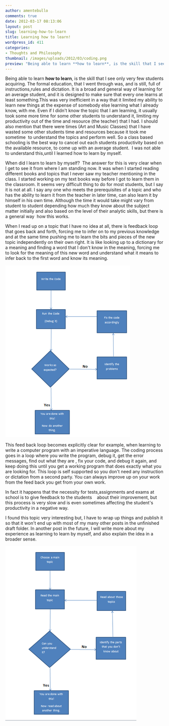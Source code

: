 ```yaml
---
author: amentebullo
comments: true
date: 2012-03-17 08:13:06
layout: post
slug: learning-how-to-learn
title: Learning how to learn!
wordpress_id: 411
categories:
- Thoughts and Philosophy
thumbnail: /images/uploads/2012/03/coding.png
preview: "Being able to learn **how to learn**, is the skill that I see only very few students acquiring. The formal education, that I went through was, and is still, full of instructions,rules and dictation. It is a broad and general way of learning for an average student.."
---
```


Being able to learn **how to learn**, is the skill that I see only very few students acquiring. The formal education, that I went through was, and is still, full of instructions,rules and dictation. It is a broad and general way of learning for an average student, and it is designed to make sure that every one learns at least something.This was very inefficient in a way that it limited my ability to learn new things at the expense of somebody else learning what I already know, with me. Even if I didn't know the topic that I am learning, it usually took some more time for some other students to understand it, limiting my productivity out of the time and resource (the teacher) that I had. I should also mention that there were times (Art and Music Classes) that I have wasted some other students time and resources because it took me sometime  to understand the topics and perform well. So a class based schooling is the best way to cancel out each students productivity based on the available resource, to come up with an average student.  I was not able to understand this,until I learned how to learn by myself.

When did I learn to learn by myself?  The answer for this is very clear when I get to see it from where I am standing now. It was when I started reading different books and topics that I never saw my teacher mentioning in the class. I started working on my text books way before I got to learn them in the classroom. It seems very difficult thing to do for most students, but I say it is not at all. I say any one who meets the prerequisites of a topic and who has the ability to learn it from the teacher in later time, can also learn it by himself in his own time. Although the time it would take might vary from student to student depending how much they know about the subject matter initially and also based on the level of their analytic skills, but there is a general way  how this works.

When I read up on a topic that I have no idea at all, there is feedback loop that goes back and forth, forcing me to infer on to my previous knowledge and at the same time pushing me to learn the bits and pieces of the new topic independently on their own right. It is like looking up to a dictionary for a meaning and finding a word that I don't know in the meaning, forcing me to look for the meaning of this new word and understand what it means to infer back to the first word and know its meaning.

[![](/images/uploads/2012/03/coding.png)](/images/uploads/2012/03/coding.png)

This feed back loop becomes explicitly clear for example, when learning to write a computer program with an imperative language. The coding process goes in a loop where you write the program, debug it, get the error messages, find out what they are , fix your code, and debug it again, and keep doing this until you get a working program that does exactly what you are looking for. This loop is self supported so you don't need any instruction or dictation from a second party. You can always improve up on your work from the feed back you get from your own work.

In fact it happens that the necessity for tests,assignments and exams at school is to give feedback to the students    about their improvement, but this process is very slow and is even sometimes affecting the student's productivity in a negative way.

I found this topic very interesting but, I have to wrap up things and publish it so that it won't end up with most of my many other posts in the unfinished draft folder. In another post in the future, I will write more about my experience as learning to learn by myself, and also explain the idea in a broader sense.

[![](/images/uploads/2012/03/learning.png)](/images/uploads/2012/03/learning.png)
